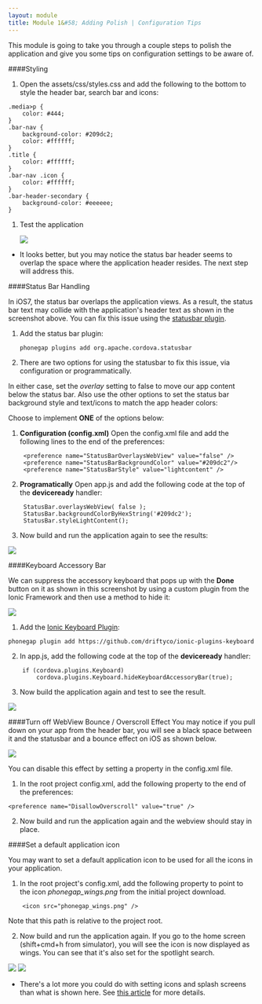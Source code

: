```yaml
---
layout: module
title: Module 1&#58; Adding Polish | Configuration Tips
---
```

This module is going to take you through a couple steps to polish the application and give you some tips on configuration settings to be aware of. 

####Styling
1. Open the assets/css/styles.css and add the following to the bottom to style the header bar, search bar and icons:

```
.media>p {
    color: #444;
}
.bar-nav {
    background-color: #209dc2;
    color: #ffffff;
}
.title {
    color: #ffffff;
}
.bar-nav .icon {
    color: #ffffff;
}
.bar-header-secondary {
    background-color: #eeeeee;
}
```

1. Test the application

    ![](images/statusbar1.png)

* It looks better, but you may notice the status bar header seems to overlap the space where the application header resides. The next step will address this.

####Status Bar Handling

In iOS7, the status bar overlaps the application views. As a result, the status bar text may collide with the 
application's header text as shown in the screenshot above. You can fix this issue using the [statusbar plugin](https://github.com/apache/cordova-plugin-statusbar). 

1. Add the status bar plugin:

    ```
    phonegap plugins add org.apache.cordova.statusbar
    ```

2. There are two options for using the statusbar to fix this issue, via configuration or programmatically. 

In either case, set the *overlay* setting to false to move our app content below the status bar. Also use the other options to set the status bar background style and text/icons to match the app header colors:   
   
Choose to implement **ONE** of the options below:

1. **Configuration (config.xml)**
    Open the config.xml file and add the following lines to the end of the preferences:
  
         
        <preference name="StatusBarOverlaysWebView" value="false" />
        <preference name="StatusBarBackgroundColor" value="#209dc2"/>
        <preference name="StatusBarStyle" value="lightcontent" />
            

2. **Programatically**
    Open app.js and add the following code at the top of the **deviceready** handler:
    
      
        StatusBar.overlaysWebView( false );
        StatusBar.backgroundColorByHexString('#209dc2');
        StatusBar.styleLightContent();
    

3. Now build and run the application again to see the results:

![](images/statusbar2.png)
    
  
    
####Keyboard Accessory Bar 

We can suppress the accessory keyboard that pops up with the **Done** button on it as shown in this screenshot by using a custom plugin from the Ionic Framework and then use a method to hide it:

![](images/keyboard1.png)



1. Add the [Ionic Keyboard Plugin](https://github.com/driftyco/ionic-plugins-keyboard):

  ```  
  phonegap plugin add https://github.com/driftyco/ionic-plugins-keyboard
  ```
  
2.  In app.js, add the following code at the top of the **deviceready** handler:

```
    if (cordova.plugins.Keyboard)
        cordova.plugins.Keyboard.hideKeyboardAccessoryBar(true);
```            

3. Now build the application again and test to see the result.

![](images/keyboard2.png)

####Turn off WebView Bounce / Overscroll Effect
You may notice if you pull down on your app from the header bar, you will see a black space between it and the statusbar and a bounce effect on iOS as shown below. 

![](images/overscroll.png)


You can disable this effect by setting a property in the config.xml file. 
1. In the root project config.xml, add the following property to the end of the preferences:

```
<preference name="DisallowOverscroll" value="true" />
```

2. Now build and run the application again and the webview should stay in place. 

####Set a default application icon

You may want to set a default application icon to be used for all the icons in your application. 

1. In the root project's config.xml, add the following property to point to the icon *phonegap_wings.png* from the initial project download. 

```
    <icon src="phonegap_wings.png" />
```
Note that this path is relative to the project root. 

2. Now build and run the application again. If you go to the home screen (shift+cmd+h from simulator), you will see the icon is now displayed as wings. You can see that it's also set for the spotlight search.

![](images/icon-disp1.png) ![](images/icon-display2.png)

* There's a lot more you could do with setting icons and splash screens than what is shown here. See [this article](http://devgirl.org/2014/09/29/new-icons-and-splash-screen-help-for-cordovaphonegap/) for more details.
 
 